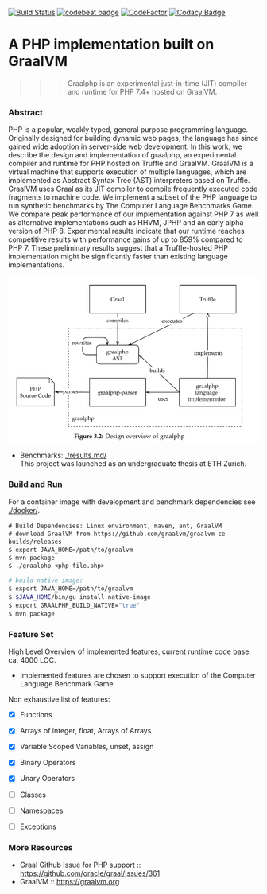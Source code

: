 [![Build Status](https://travis-ci.com/abertschi/graalphp.svg?branch=master)](https://travis-ci.com/abertschi/graalphp)
[![codebeat badge](https://codebeat.co/badges/2fc3ffd8-52b2-493b-a7fd-7f0faebe8c78)](https://codebeat.co/projects/github-com-abertschi-graalphp-master)
[![CodeFactor](https://www.codefactor.io/repository/github/abertschi/graalphp/badge)](https://www.codefactor.io/repository/github/abertschi/graalphp)
[![Codacy Badge](https://api.codacy.com/project/badge/Grade/0f1a558135e241aeb94b650db93ff714)](https://www.codacy.com/manual/abertschi/graalphp?utm_source=github.com&amp;utm_medium=referral&amp;utm_content=abertschi/graalphp&amp;utm_campaign=Badge_Grade)

# A PHP implementation built on GraalVM
>>> Graalphp is an experimental just-in-time (JIT) compiler and runtime
for PHP 7.4+ hosted on GraalVM.

### Abstract
  PHP is a popular, weakly typed, general purpose programming
  language. Originally designed for building dynamic web pages, the
  language has since gained wide adoption in server-side web
  development.  In this work, we describe the design and
  implementation of graalphp, an experimental compiler and
  runtime for PHP hosted on Truffle and GraalVM. GraalVM is a virtual
  machine that supports execution of multiple languages, which are
  implemented as Abstract Syntax Tree (AST) interpreters based on
  Truffle. GraalVM uses Graal as its JIT compiler to compile
  frequently executed code fragments to machine code.  We implement a
  subset of the PHP language to run synthetic benchmarks by
  The Computer Language Benchmarks Game. We compare peak
  performance of our implementation against PHP 7 as well as
  alternative implementations such as HHVM, JPHP and an early alpha
  version of PHP 8. Experimental results indicate that our runtime
  reaches competitive results with performance gains of up to 859%
  compared to PHP 7. These preliminary results
  suggest that a Truffle-hosted PHP implementation might be
  significantly faster than existing language implementations.

<p align="center">
    <img src="./benchmarks/evaluation/assets/report/image_2020-09-06_12-36-43.png" alt="design" width="600"/>
</p>

- Benchmarks: [./results.md/](./results.md/)  
This project was launched as an undergraduate thesis at ETH Zurich.

### Build and Run
For a container image with development and benchmark dependencies see
[./docker/](./docker/).

```shell
# Build Dependencies: Linux environment, maven, ant, GraalVM
# download GraalVM from https://github.com/graalvm/graalvm-ce-builds/releases
$ export JAVA_HOME=/path/to/graalvm
$ mvn package
$ ./graalphp <php-file.php>
```

```sh
# build native image:
$ export JAVA_HOME=/path/to/graalvm
$ $JAVA_HOME/bin/gu install native-image
$ export GRAALPHP_BUILD_NATIVE="true"
$ mvn package
```

### Feature Set
High Level Overview of implemented features, current runtime code
base. ca. 4000 LOC.

- Implemented features are chosen to support execution of the Computer
  Language Benchmark Game.
  
Non exhaustive list of features:
+ [x] Functions
+ [X] Arrays of integer, float, Arrays of Arrays
+ [X] Variable Scoped Variables, unset, assign
+ [X] Binary Operators
+ [X] Unary Operators
+ [ ] Classes
+ [ ] Namespaces
+ [ ] Exceptions


### More Resources
- Graal Github Issue for PHP support :: https://github.com/oracle/graal/issues/361
- GraalVM :: https://graalvm.org
